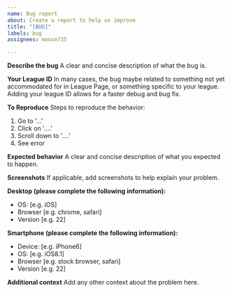 ```yaml
---
name: Bug report
about: Create a report to help us improve
title: "[BUG]"
labels: bug
assignees: moose735

---
```


**Describe the bug**
A clear and concise description of what the bug is.

**Your League ID**
In many cases, the bug maybe related to something not yet accommodated for in League Page, or something specific to your league. Adding your league ID allows for a faster debug and bug fix.

**To Reproduce**
Steps to reproduce the behavior:
1. Go to '...'
2. Click on '....'
3. Scroll down to '....'
4. See error

**Expected behavior**
A clear and concise description of what you expected to happen.

**Screenshots**
If applicable, add screenshots to help explain your problem.

**Desktop (please complete the following information):**
 - OS: [e.g. iOS]
 - Browser [e.g. chrome, safari]
 - Version [e.g. 22]

**Smartphone (please complete the following information):**
 - Device: [e.g. iPhone6]
 - OS: [e.g. iOS8.1]
 - Browser [e.g. stock browser, safari]
 - Version [e.g. 22]

**Additional context**
Add any other context about the problem here.
